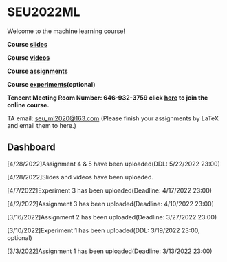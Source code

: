 # SEU2022ML
Welcome to the machine learning course!

**Course [slides](https://drive.google.com/drive/folders/1O2OdBMZTHEew5UeZcqZHZmZkvIwjFuDN?usp=sharing)**

**Course [videos](https://drive.google.com/drive/folders/1D1KAoDcaJNOJTKW-zg9rjepSM-PvwzWJ?usp=sharing)**

**Course [assignments](https://drive.google.com/drive/folders/1TlCS8b2Qsdh3n7oxUlszGSfDycs7e0DU)**

**Course [experiments](https://drive.google.com/drive/folders/1K2WN_LeiAxf8cJM8OK7ckgHCiHN7eI62?usp=sharing)(optional)**

**Tencent Meeting Room Number: 646-932-3759 click [here](https://meeting.tencent.com/p/6469323759) to join the online course.**

TA email: seu_ml2020@163.com (Please finish your assignments by LaTeX and email them to here.)
## Dashboard
\[4/28/2022\]Assignment 4 & 5 have been uploaded(DDL: 5/22/2022 23:00)

\[4/28/2022\]Slides and videos have been uploaded.

\[4/7/2022\]Experiment 3 has been uploaded(Deadline: 4/17/2022 23:00)

\[4/2/2022\]Assignment 3 has been uploaded(Deadline: 4/10/2022 23:00)

\[3/16/2022\]Assignment 2 has been uploaded(Deadline: 3/27/2022 23:00)

\[3/10/2022\]Experiment 1 has been uploaded(DDL: 3/19/2022 23:00, optional)

\[3/3/2022\]Assignment 1 has been uploaded(Deadline: 3/13/2022 23:00)
